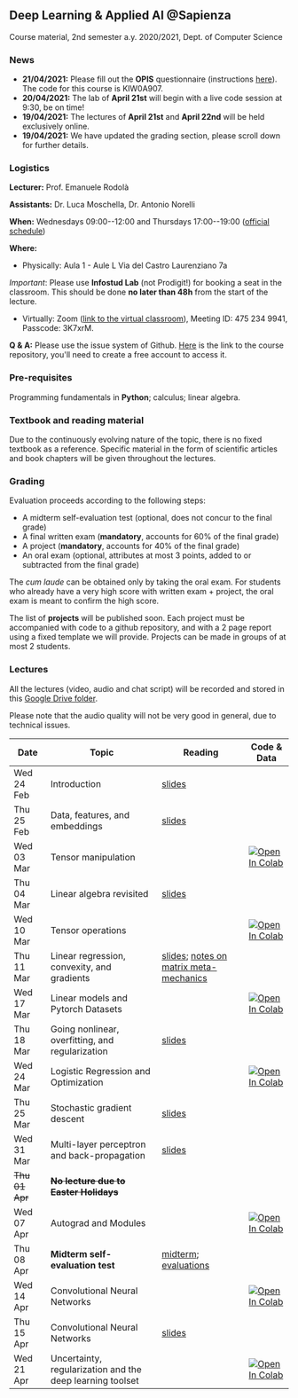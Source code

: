 ## Deep Learning & Applied AI @Sapienza

Course material, 2nd semester a.y. 2020/2021, Dept. of Computer Science

### News

- **21/04/2021:** Please fill out the **OPIS** questionnaire (instructions [here](https://www.uniroma1.it/sites/default/files/field_file_allegati/guided_path_to_access_students_opinions_questionnaire_2020_2021.pdf)). The code for this course is KIW0A907.
- **20/04/2021:** The lab of **April 21st** will begin with a live code session at 9:30, be on time!
- **19/04/2021:** The lectures of **April 21st** and **April 22nd** will be held exclusively online.
- **19/04/2021:** We have updated the grading section, please scroll down for further details.

### Logistics

**Lecturer:** Prof. Emanuele Rodolà

**Assistants:** Dr. Luca Moschella, Dr. Antonio Norelli

**When:** Wednesdays 09:00--12:00 and Thursdays 17:00--19:00 ([official schedule](https://www.studiareinformatica.uniroma1.it/laurea-magistrale/orario-lezioni))

**Where:**

- Physically: Aula 1 - Aule L Via del Castro Laurenziano 7a

*Important*: Please use **Infostud Lab** (not Prodigit!) for booking a seat in the classroom. This should be done **no later than 48h** from the start of the lecture.

- Virtually: Zoom ([link to the virtual classroom](https://zoom.us/j/4752349941?pwd=U0doeGFLWFFDSWlzWWxvd0JGMDRndz09)), Meeting ID: 475 234 9941, Passcode: 3K7xrM.

**Q & A:** Please use the issue system of Github. [Here](https://github.com/erodola/DLAI-s2-2021) is the link to the course repository, you'll need to create a free account to access it.

### Pre-requisites

Programming fundamentals in **Python**; calculus; linear algebra.

### Textbook and reading material

Due to the continuously evolving nature of the topic, there is no fixed textbook as a reference. Specific material in the form of scientific articles and book chapters will be given throughout the lectures.

### Grading

Evaluation proceeds according to the following steps:

- A midterm self-evaluation test (optional, does not concur to the final grade)
- A final written exam (**mandatory**, accounts for 60% of the final grade)
- A project (**mandatory**, accounts for 40% of the final grade)
- An oral exam (optional, attributes at most 3 points, added to or subtracted from the final grade)

The _cum laude_ can be obtained only by taking the oral exam. For students who already have a very high score with written exam + project, the oral exam is meant to confirm the high score.

The list of **projects** will be published soon. Each project must be accompanied with code to a github repository, and with a 2 page report using a fixed template we will provide. Projects can be made in groups of at most 2 students.

### Lectures

All the lectures (video, audio and chat script) will be recorded and stored in this [Google Drive folder](https://drive.google.com/drive/folders/1ByxH8071EwBJkkRpb1NpkyIG7MM3psHl?usp=sharing).

Please note that the audio quality will not be very good in general, due to technical issues.

**Date** | **Topic** | **Reading** | **Code & Data**
------------ | ------------- | ------------ | ------------
Wed 24 Feb | Introduction | [slides](https://github.com/erodola/DLAI-s2-2021/raw/main/01_intro/01-intro.pdf) |
Thu 25 Feb | Data, features, and embeddings | [slides](https://github.com/erodola/DLAI-s2-2021/raw/main/02_data/02-data.pdf) |
Wed 03 Mar | Tensor manipulation |  | [![Open In Colab](https://colab.research.google.com/assets/colab-badge.svg)](https://colab.research.google.com/github/erodola/DLAI-s2-2021/blob/main/labs/01/01_Tensor_basics_2021.ipynb)
Thu 04 Mar | Linear algebra revisited | [slides](https://github.com/erodola/DLAI-s2-2021/raw/main/03_linalg/03-linalg.pdf) |
Wed 10 Mar | Tensor operations   |  | [![Open In Colab](https://colab.research.google.com/assets/colab-badge.svg)](https://colab.research.google.com/github/erodola/DLAI-s2-2021/blob/main/labs/02/02_Tensor_operations_2021.ipynb)
Thu 11 Mar | Linear regression, convexity, and gradients | [slides](https://github.com/erodola/DLAI-s2-2021/raw/main/04_linear/04-linear.pdf); [notes on matrix meta-mechanics](https://github.com/erodola/DLAI-s2-2021/raw/main/04_linear/04b-matrix.pdf) |
Wed 17 Mar | Linear models and Pytorch Datasets   |  | [![Open In Colab](https://colab.research.google.com/assets/colab-badge.svg)](https://colab.research.google.com/github/erodola/DLAI-s2-2021/blob/main/labs/03/03_Linear_models_and_Pytorch_Datasets_2021.ipynb) |
Thu 18 Mar | Going nonlinear, overfitting, and regularization | [slides](https://github.com/erodola/DLAI-s2-2021/raw/main/05_nonlinear/05-nonlinear.pdf) |
Wed 24 Mar | Logistic Regression and Optimization   |  | [![Open In Colab](https://colab.research.google.com/assets/colab-badge.svg)](https://colab.research.google.com/github/erodola/DLAI-s2-2021/blob/main/labs/04/4_Logistic_Regression_and_Optimization.ipynb) |
Thu 25 Mar | Stochastic gradient descent | [slides](https://github.com/erodola/DLAI-s2-2021/raw/main/06_sgd/06-sgd.pdf) |
Wed 31 Mar | Multi-layer perceptron and back-propagation | [slides](https://github.com/erodola/DLAI-s2-2021/raw/main/07_mlp/07-mlp.pdf) |
~~Thu 01 Apr~~ | ~~**No lecture due to Easter Holidays**~~ |  |
Wed 07 Apr | Autograd and Modules | | [![Open In Colab](https://colab.research.google.com/assets/colab-badge.svg)](https://colab.research.google.com/github/erodola/DLAI-s2-2021/blob/main/labs/05/5_Autograd_and_Modules_2021.ipynb) |
Thu 08 Apr | **Midterm self-evaluation test** | [midterm](https://github.com/erodola/DLAI-s2-2021/raw/main/midterm/sheet.pdf); [evaluations](https://github.com/erodola/DLAI-s2-2021/raw/main/midterm/evaluations.pdf) |
Wed 14 Apr | Convolutional Neural Networks   |  | [![Open In Colab](https://colab.research.google.com/assets/colab-badge.svg)](https://colab.research.google.com/github/erodola/DLAI-s2-2021/blob/main/labs/06/6_Convolutional_Neural_Networks_2021.ipynb) |
Thu 15 Apr | Convolutional Neural Networks | [slides](https://github.com/erodola/DLAI-s2-2021/raw/main/08_cnn/08-cnn.pdf) |
Wed 21 Apr | Uncertainty, regularization and the deep learning toolset  |  | [![Open In Colab](https://colab.research.google.com/assets/colab-badge.svg)](https://colab.research.google.com/github/erodola/DLAI-s2-2021/blob/main/labs/07/7_Uncertainty,_regularization_and_the_deep_learning_toolset.ipynb) |
